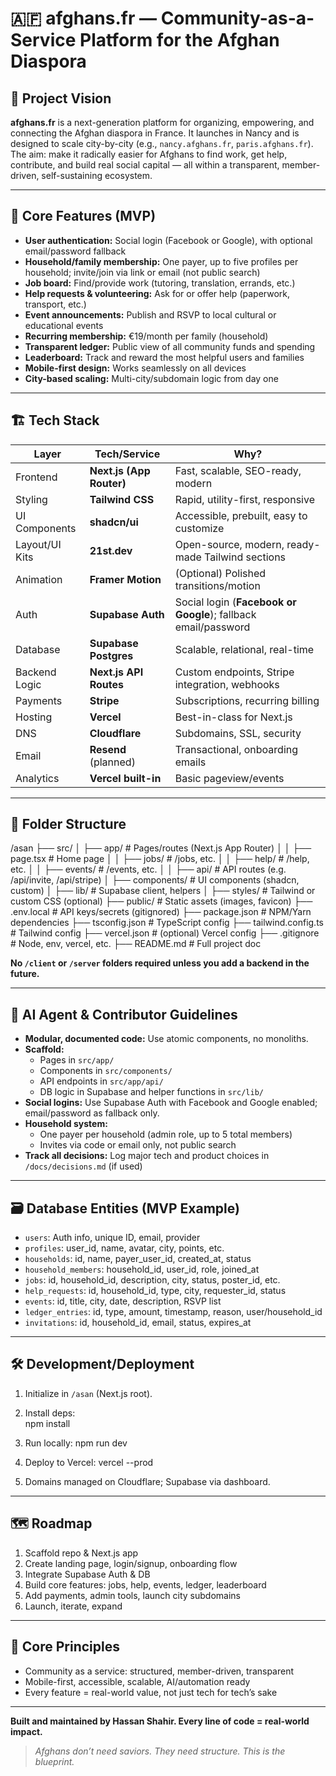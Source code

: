 # 🇦🇫 afghans.fr — Community-as-a-Service Platform for the Afghan Diaspora

## 🧠 Project Vision

**afghans.fr** is a next-generation platform for organizing, empowering, and connecting the Afghan diaspora in France. It launches in Nancy and is designed to scale city-by-city (e.g., `nancy.afghans.fr`, `paris.afghans.fr`). The aim: make it radically easier for Afghans to find work, get help, contribute, and build real social capital — all within a transparent, member-driven, self-sustaining ecosystem.

---

## 🚀 Core Features (MVP)

- **User authentication:** Social login (Facebook or Google), with optional email/password fallback
- **Household/family membership:** One payer, up to five profiles per household; invite/join via link or email (not public search)
- **Job board:** Find/provide work (tutoring, translation, errands, etc.)
- **Help requests & volunteering:** Ask for or offer help (paperwork, transport, etc.)
- **Event announcements:** Publish and RSVP to local cultural or educational events
- **Recurring membership:** €19/month per family (household)
- **Transparent ledger:** Public view of all community funds and spending
- **Leaderboard:** Track and reward the most helpful users and families
- **Mobile-first design:** Works seamlessly on all devices
- **City-based scaling:** Multi-city/subdomain logic from day one

---

## 🏗️ Tech Stack

| Layer          | Tech/Service             | Why?                                                           |
| -------------- | ------------------------ | -------------------------------------------------------------- |
| Frontend       | **Next.js (App Router)** | Fast, scalable, SEO-ready, modern                              |
| Styling        | **Tailwind CSS**         | Rapid, utility-first, responsive                               |
| UI Components  | **shadcn/ui**            | Accessible, prebuilt, easy to customize                        |
| Layout/UI Kits | **21st.dev**             | Open-source, modern, ready-made Tailwind sections              |
| Animation      | **Framer Motion**        | (Optional) Polished transitions/motion                         |
| Auth           | **Supabase Auth**        | Social login (**Facebook or Google**); fallback email/password |
| Database       | **Supabase Postgres**    | Scalable, relational, real-time                                |
| Backend Logic  | **Next.js API Routes**   | Custom endpoints, Stripe integration, webhooks                 |
| Payments       | **Stripe**               | Subscriptions, recurring billing                               |
| Hosting        | **Vercel**               | Best-in-class for Next.js                                      |
| DNS            | **Cloudflare**           | Subdomains, SSL, security                                      |
| Email          | **Resend** (planned)     | Transactional, onboarding emails                               |
| Analytics      | **Vercel built-in**      | Basic pageview/events                                          |

---

## 📂 Folder Structure

/asan
├── src/
│ ├── app/ # Pages/routes (Next.js App Router)
│ │ ├── page.tsx # Home page
│ │ ├── jobs/ # /jobs, etc.
│ │ ├── help/ # /help, etc.
│ │ ├── events/ # /events, etc.
│ │ ├── api/ # API routes (e.g. /api/invite, /api/stripe)
│ ├── components/ # UI components (shadcn, custom)
│ ├── lib/ # Supabase client, helpers
│ ├── styles/ # Tailwind or custom CSS (optional)
├── public/ # Static assets (images, favicon)
├── .env.local # API keys/secrets (gitignored)
├── package.json # NPM/Yarn dependencies
├── tsconfig.json # TypeScript config
├── tailwind.config.ts # Tailwind config
├── vercel.json # (optional) Vercel config
├── .gitignore # Node, env, vercel, etc.
├── README.md # Full project doc

**No `/client` or `/server` folders required unless you add a backend in the future.**

---

## 🧠 AI Agent & Contributor Guidelines

- **Modular, documented code:** Use atomic components, no monoliths.
- **Scaffold:**
  - Pages in `src/app/`
  - Components in `src/components/`
  - API endpoints in `src/app/api/`
  - DB logic in Supabase and helper functions in `src/lib/`
- **Social logins:** Use Supabase Auth with Facebook and Google enabled; email/password as fallback only.
- **Household system:**
  - One payer per household (admin role, up to 5 total members)
  - Invites via code or email only, not public search
- **Track all decisions:** Log major tech and product choices in `/docs/decisions.md` (if used)

---

## 🗃️ Database Entities (MVP Example)

- `users`: Auth info, unique ID, email, provider
- `profiles`: user_id, name, avatar, city, points, etc.
- `households`: id, name, payer_user_id, created_at, status
- `household_members`: household_id, user_id, role, joined_at
- `jobs`: id, household_id, description, city, status, poster_id, etc.
- `help_requests`: id, household_id, type, city, requester_id, status
- `events`: id, title, city, date, description, RSVP list
- `ledger_entries`: id, type, amount, timestamp, reason, user/household_id
- `invitations`: id, household_id, email, status, expires_at

---

## 🛠️ Development/Deployment

1. Initialize in `/asan` (Next.js root).
2. Install deps:  
   npm install

3. Run locally:
   npm run dev

4. Deploy to Vercel:
   vercel --prod

5. Domains managed on Cloudflare; Supabase via dashboard.

---

## 🗺️ Roadmap

1. Scaffold repo & Next.js app
2. Create landing page, login/signup, onboarding flow
3. Integrate Supabase Auth & DB
4. Build core features: jobs, help, events, ledger, leaderboard
5. Add payments, admin tools, launch city subdomains
6. Launch, iterate, expand

---

## 🏁 Core Principles

- Community as a service: structured, member-driven, transparent
- Mobile-first, accessible, scalable, AI/automation ready
- Every feature = real-world value, not just tech for tech’s sake

---

**Built and maintained by Hassan Shahir.
Every line of code = real-world impact.**

> _Afghans don’t need saviors. They need structure. This is the blueprint._
